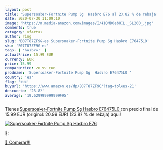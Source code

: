 ```yaml
---
layout: post
title: 'Supersoaker-Fortnite Pump Sg  Hasbro E76 al 23.82 % de rebaja'
date: 2020-07-30 11:09:10
image: 'https://m.media-amazon.com/images/I/41QMD0ebOIL._SL200_.jpg'
comments: true
category: ofertas
author: ring
slug: 'B07T87ZF9G-es Supersoaker-Fortnite Pump Sg Hasbro E76475L0'
sku: 'B07T87ZF9G-es'
tags: [ 'hasbro', ]
actualPrice: 15.99 EUR
currency: EUR
price: 15.99
comparePrice: 20.99 EUR
prodname: 'Supersoaker-Fortnite Pump Sg  Hasbro E76475L0 '
country: 'es'
flag: '🇪🇸'
buyurl: 'https://www.amazon.es/dp/B07T87ZF9G/?tag=tolees-21'
descuento: '23.82'
average: '19.629999999999995'
---
```


Tienes [Supersoaker-Fortnite Pump Sg  Hasbro E76475L0 ](https://www.amazon.es/dp/B07T87ZF9G/?tag=tolees-21) con precio final de  15.99 EUR (original: 20.99 EUR) (23.82 %  de rebaja) aqui!

[![Supersoaker-Fortnite Pump Sg  Hasbro E76](https://m.media-amazon.com/images/I/41QMD0ebOIL._SL200_.jpg)](https://www.amazon.es/dp/B07T87ZF9G/?tag=tolees-21)

🔎:


[🛒 Comprar!!!](https://www.amazon.es/dp/B07T87ZF9G/?tag=tolees-21)

